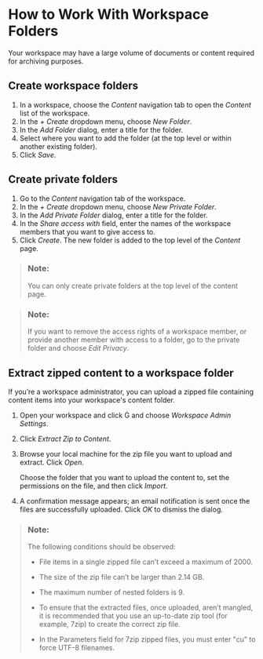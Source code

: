 <!-- loiob5893400409c4034a65f82a8371e05ca -->

<link rel="stylesheet" type="text/css" href="css/sap-icons.css"/>

# How to Work With Workspace Folders

Your workspace may have a large volume of documents or content required for archiving purposes.



<a name="loiob5893400409c4034a65f82a8371e05ca__section_cpr_bh1_qkb"/>

## Create workspace folders

1.  In a workspace, choose the *Content* navigation tab to open the *Content* list of the workspace.
2.  In the *\+ Create* dropdown menu, choose *New Folder*.
3.  In the *Add Folder* dialog, enter a title for the folder.
4.  Select where you want to add the folder \(at the top level or within another existing folder\).
5.  Click *Save*.



<a name="loiob5893400409c4034a65f82a8371e05ca__section_ny1_ch1_qkb"/>

## Create private folders

1.  Go to the *Content* navigation tab of the workspace.
2.  In the *\+ Create* dropdown menu, choose *New Private Folder*.
3.  In the *Add Private Folder* dialog, enter a title for the folder.
4.  In the *Share access with* field, enter the names of the workspace members that you want to give access to.
5.  Click *Create*. The new folder is added to the top level of the *Content* page.

> ### Note:  
> You can only create private folders at the top level of the content page.

> ### Note:  
> If you want to remove the access rights of a workspace member, or provide another member with access to a folder, go to the private folder and choose *Edit Privacy*.



<a name="loiob5893400409c4034a65f82a8371e05ca__section_htd_nfm_rnb"/>

## Extract zipped content to a workspace folder

If you’re a workspace administrator, you can upload a zipped file containing content items into your workspace's content folder.

1.  Open your workspace and click <span class="SAP-icons"></span> and choose *Workspace Admin Settings*.

2.  Click *Extract Zip to Content*.

3.  Browse your local machine for the zip file you want to upload and extract. Click *Open*.

    Choose the folder that you want to upload the content to, set the permissions on the file, and then click *Import*.

4.  A confirmation message appears; an email notification is sent once the files are successfully uploaded. Click *OK* to dismiss the dialog.


> ### Note:  
> The following conditions should be observed:
> 
> -   File items in a single zipped file can’t exceed a maximum of 2000.
> 
> -   The size of the zip file can’t be larger than 2.14 GB.
> 
> -   The maximum number of nested folders is 9.
> 
> -   To ensure that the extracted files, once uploaded, aren’t mangled, it is recommended that you use an up-to-date zip tool \(for example, 7zip\) to create the correct zip file.
> 
> -   In the Parameters field for 7zip zipped files, you must enter "cu" to force UTF-8 filenames.

